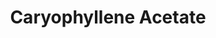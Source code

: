 ---
name: Caryophyllene Acetate
title: Caryophyllene Acetate
details:
  - detail:
      key: "Brand"
      value: "Natural Aroma"
  - detail:
      key: "Physical State"
      value: "Liquid"
  - detail:
      key: "Packaging Size"
      value: "5, 25, 200 Kg"
  - detail:
      key: "Packaging Type"
      value: "Can, Barrel"
  - detail:
      key: "Chemical Formula"
      value: "C15H24"
  - detail:
      key: "Density"
      value: "905 kg/m3"
  - detail:
      key: "Boiling Point"
      value: "130 deg C"
  - detail:
      key: "Molar mass"
      value: "204.36 g/mol"
showOnHome: false
thumbnail: https://5.imimg.com/data5/SELLER/Default/2021/12/JI/TL/LV/3823480/caryophyllene-acetate-500x500.png
productImages:
  - ""
category: aroma chemicals
---